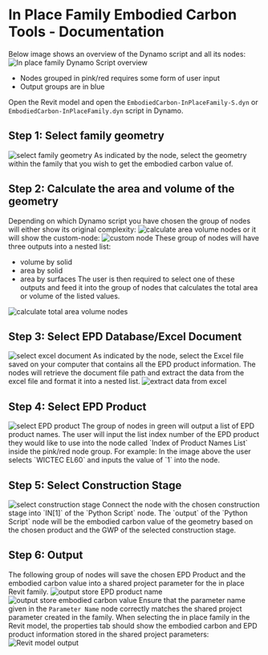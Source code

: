 # In Place Family Embodied Carbon Tools - Documentation

Below image shows an overview of the Dynamo script and all its nodes:
<img src="/media/InPlaceFamily/InPlaceFamilyOverview.png" alt="In place family Dynamo Script overview">

* Nodes grouped in pink/red requires some form of user input
* Output groups are in blue

Open the Revit model and open the `EmbodiedCarbon-InPlaceFamily-S.dyn` or `EmbodiedCarbon-InPlaceFamily.dyn` script in Dynamo.

## Step 1: Select family geometry
<img src="/media/InPlaceFamily/FamilyCarbon-Select.png" alt="select family geometry">
As indicated by the node, select the geometry within the family that you wish to get the embodied carbon value of.

## Step 2: Calculate the area and volume of the geometry
Depending on which Dynamo script you have chosen the group of nodes will either show its original complexity:
<img src="/media/InPlaceFamily/CalculateAreaVolume.png" alt="calculate area volume nodes">
or it will show the custom-node:
<img src="/media/GeometryCalculateAreaVolumeNode.png" alt="custom node">
These group of nodes will have three outputs into a nested list:
* volume by solid
* area by solid
* area by surfaces
The user is then required to select one of these outputs and feed it into the group of nodes that calculates the total area or volume of the listed values.
<img src="/media/InPlaceFamily/CalculateTotalAreaVolume.png" alt="calculate total area volume nodes">

## Step 3: Select EPD Database/Excel Document
<img src="/media/InPlaceFamily/FamilyCarbon-SelectExcel.png" alt="select excel document">
As indicated by the node, select the Excel file saved on your computer that contains all the EPD product information. The nodes will retrieve the document file path and extract the data from the excel file and format it into a nested list. 
<img src="/media/InPlaceFamily/FamilyCarbon-ExtractExcelData.png" alt="extract data from excel">

## Step 4: Select EPD Product
<img src="/media/InPlaceFamily/FamilyCarbon-SelectProductName.png" alt="select EPD product">
The group of nodes in green will output a list of EPD product names. The user will input the list index number of the EPD product they would like to use into the node called `Index of Product Names List` inside the pink/red node group. For example: In the image above the user selects `WICTEC EL60` and inputs the value of `1` into the node.

## Step 5: Select Construction Stage
<img src="/media/InPlaceFamily/CalculateEmbodiedCarbon.png" alt="select construction stage">
Connect the node with the chosen construction stage into `IN[1]` of the `Python Script` node. The `output` of the `Python Script` node will be the embodied carbon value of the geometry based on the chosen product and the GWP of the selected construction stage.

## Step 6: Output
The following group of nodes will save the chosen EPD Product and the embodied carbon value into a shared project parameter for the in place Revit family.
<img src="/media/InPlaceFamily/StoreEmbodiedCarbonParameter.png" alt="output store EPD product name">
<img src="/media/InPlaceFamily/StoreEPDParameter.png" alt="output store embodied carbon value">
Ensure that the parameter name given in the `Parameter Name` node correctly matches the shared project parameter created in the family.
When selecting the in place family in the Revit model, the properties tab should show the embodied carbon and EPD product information stored in the shared project parameters:
<img src="/media/InPlaceFamily/RevitOutputExample.png" alt="Revit model output">
